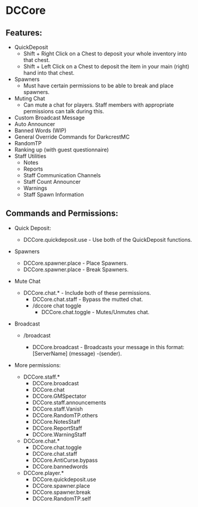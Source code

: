 # DCCore
## Features:
* QuickDeposit
   - Shift + Right Click on a Chest to deposit your whole inventory into that chest.
   - Shift + Left Click on a Chest to deposit the item in your main (right) hand into that chest.
* Spawners
   - Must have certain permissions to be able to break and place spawners.
* Muting Chat
   - Can mute a chat for players. Staff members with appropriate permissions can talk during this.
* Custom Broadcast Message
* Auto Announcer
* Banned Words (WIP)
* General Override Commands for DarkcrestMC
* RandomTP
* Ranking up (with guest questionnaire)
* Staff Utilities
    - Notes
    - Reports
    - Staff Communication Channels
    - Staff Count Announcer
    - Warnings
    - Staff Spawn Information

## Commands and Permissions:
>
* Quick Deposit:
   - DCCore.quickdeposit.use - Use both of the QuickDeposit functions.
* Spawners
   - DCCore.spawner.place - Place Spawners.
   - DCCore.spawner.place - Break Spawners.
* Mute Chat
   - DCCore.chat.* - Include both of these permissions.
     - DCCore.chat.staff - Bypass the mutted chat.
     - /dccore chat toggle
       - DCCore.chat.toggle - Mutes/Unmutes chat.
* Broadcast
   - /broadcast <message>
     - DCCore.broadcast - Broadcasts your message in this format: [ServerName] (message) -(sender).

* More permissions:
  - DCCore.staff.*
    - DCCore.broadcast
    - DCCore.chat
    - DCCore.GMSpectator
    - DCCore.staff.announcements
    - DCCore.staff.Vanish
    - DCCore.RandomTP.others
    - DCCore.NotesStaff
    - DCCore.ReportStaff
    - DCCore.WarningStaff
  - DCCore.chat.*
    - DCCore.chat.toggle
    - DCCore.chat.staff
    - DCCore.AntiCurse.bypass
    - DCCore.bannedwords
  - DCCore.player.*
    - DCCore.quickdeposit.use
    - DCCore.spawner.place
    - DCCore.spawner.break
    - DCCore.RandomTP.self
